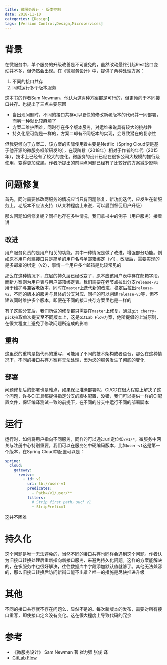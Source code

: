 ```yaml
---
title: 微服务设计 - 版本控制
date: 2018-11-10
categories: [Design]
tags: [Version Control,Design,Microservices]
---
```


# 背景
在微服务中，单个服务的升级改善是不可避免的，虽然改动最终引起Rest接口变动并不多，但仍然会出现。在《微服务设计》中，提供了两种处理方案：
1. 不同的接口共存
2. 同时运行多个版本服务

这本书的作者Sam Newman，他认为这两种方案都是可行的，但更倾向于不同接口共存。也提出了三点主要原因
- 当出现问题时，不同的接口共存可以更快的修改新老版本的代码并一同部署，而另一种就比较麻烦了
- 方案二维护困难，同时存在多个版本服务，对运维来说具有较大的挑战性
- 持久化层可能是一样的，方案二却有不同版本的实现，会导致潜在的复杂性

但我更倾向于方案二，该方案的实际使用者主要是Netflix（Spring Cloud便是基于他开源的微服务框架研发的），在现阶段（2018年）相对于作者的年代（2015年），技术上已经有了较大的变化。微服务的设计已经在很多公司大规模的推行及使用，变得更加成熟。作者所提出的前两点问题已经有了比较好的方案减少影响    

<!-- more -->

# 问题修复
首先，同时需要修改两服务的情况应当只有问题修复，新功能迭代，应发生在新服务上，老版本不应该支持（从某种程度上来说，可以启到督促用户升级）    

那么问题如何修复呢？同样也存在多种情况，我们拿书中的例子（用户服务）接着讲    

## 改进
用户服务负责的是用户相关的功能，其中一种情况是做了改进，增强部分功能。例如原本用户创建接口只是简单的用户名与单邮箱绑定（v1），改版后，需要实现的是多邮箱的绑定（v2），事情一个用户多个邮箱是比较常见的    

那么在这种情况下，底层的持久层已经改变了，原本应该用户表中存在邮箱字段，而新方案则为用户表与用户邮箱绑定表。我们需要在老节点拉出分支`release-v1`用于维护与兼容老版本，同时在`master`上迭代新的改进，稳定后拉出`release-v2`，不同的版本的服务与具体的分支对应，同样的可以创建`release-v3`等，但不建议同时维护多个版本，即便在不同的接口共存方案里也是一样的    

有了这些分支后，我们所做的修复都只需要在`master`上修复，通过`git cherry-pick`拉取单次提交至不同版本上，这是`GitLab Flow`方案，他所提倡的上游原则，在很大程度上避免了修改问题所造成的影响

## 重构
这里说的重构是指代码的重写，可能用了不同的技术架构或者语音，那么在这种情况下，不同的接口共存方案将无法处理，因为您的服务发生了彻底的变化

## 部署
问题修复后的部署也是难点，如果保证准确部署呢，CI/CD在很大程度上解决了这个问题，许多CI工具都提供指定分支的脚本配置，没错，我们可以提供一样的CI配置文件，保证编译测试一致的前提下，在不同的分支中运行不同的部署脚本

# 运行
运行时，如何将用户指向不同服务，同样的可以通过uri定位如`/v1/*`，微服务中网关与注册中心特别重要，我们可以在服务名中硬编码版本，比如`user-v1`这是第一个版本，在Spring Cloud中配置可以是：
```yml
spring:
  cloud:
    gateway:
      routes:
        - id: v1
          uri: lb://user-v1
          predicates:
            - Path=/v1/user/**
          filters:
            # Strip first path，such v1
            - StripPrefix=1
```
这并不困难

# 持久化
这个问题是唯一无法避免的，当然不同的接口共存也同样会遇到这个问题。作者认为旧接口转换处理后重新指向新接口服务，来避免持久化问题。这样的方案能解决的，在多服务中也很好解决，往往数据库中字段添加默认值就够了。其他无法兼容的，那么旧接口转换后访问新街口能不出错？唯一的措施是尽快推进升级    

# 其他
不同的接口共存就不存在问题么，显然不是的。每次新版本的发布，需要对所有接口重写，即使接口定义没有变化。这在很大程度上导致代码的冗余    

# 参考
- 《微服务设计》 Sam Newman 著 崔力强 张俊 译
- [GitLab Flow](https://docs.gitlab.com/ee/university/training/gitlab_flow.html)
